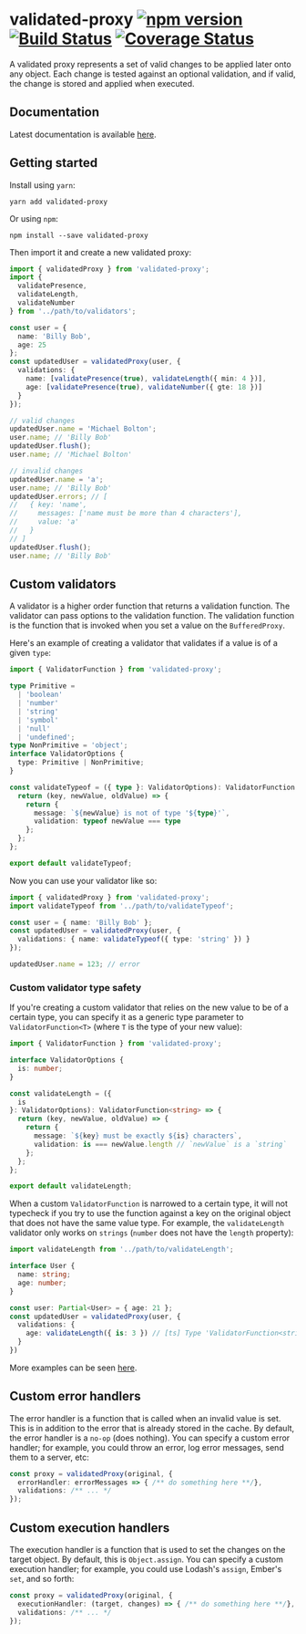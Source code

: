 # validated-proxy [![npm version](https://badge.fury.io/js/validated-proxy.svg)](https://badge.fury.io/js/validated-proxy) [![Build Status](https://travis-ci.org/poteto/validated-proxy.svg?branch=master)](https://travis-ci.org/poteto/validated-proxy) [![Coverage Status](https://coveralls.io/repos/github/poteto/validated-proxy/badge.svg?branch=master)](https://coveralls.io/github/poteto/validated-proxy?branch=master)

A validated proxy represents a set of valid changes to be applied later onto any object. Each change is tested against an optional validation, and if valid, the change is stored and applied when executed.

## Documentation

Latest documentation is available [here](https://poteto.github.io/validated-proxy/).

## Getting started

Install using `yarn`:

```
yarn add validated-proxy
```

Or using `npm`:

```
npm install --save validated-proxy
```

Then import it and create a new validated proxy:

```ts
import { validatedProxy } from 'validated-proxy';
import {
  validatePresence,
  validateLength,
  validateNumber
} from '../path/to/validators';

const user = {
  name: 'Billy Bob',
  age: 25
};
const updatedUser = validatedProxy(user, {
  validations: {
    name: [validatePresence(true), validateLength({ min: 4 })],
    age: [validatePresence(true), validateNumber({ gte: 18 })]
  }
});

// valid changes
updatedUser.name = 'Michael Bolton';
user.name; // 'Billy Bob'
updatedUser.flush();
user.name; // 'Michael Bolton'

// invalid changes
updatedUser.name = 'a';
user.name; // 'Billy Bob'
updatedUser.errors; // [
//   { key: 'name',
//     messages: ['name must be more than 4 characters'],
//     value: 'a'
//   }
// ]
updatedUser.flush();
user.name; // 'Billy Bob'
```

## Custom validators

A validator is a higher order function that returns a validation function. The validator can pass options to the validation function. The validation function is the function that is invoked when you set a value on the `BufferedProxy`.

Here's an example of creating a validator that validates if a value is of a given `type`:

```ts
import { ValidatorFunction } from 'validated-proxy';

type Primitive =
  | 'boolean'
  | 'number'
  | 'string'
  | 'symbol'
  | 'null'
  | 'undefined';
type NonPrimitive = 'object';
interface ValidatorOptions {
  type: Primitive | NonPrimitive;
}

const validateTypeof = ({ type }: ValidatorOptions): ValidatorFunction => {
  return (key, newValue, oldValue) => {
    return {
      message: `${newValue} is not of type '${type}'`,
      validation: typeof newValue === type
    };
  };
};

export default validateTypeof;
```

Now you can use your validator like so:

```ts
import { validatedProxy } from 'validated-proxy';
import validateTypeof from '../path/to/validateTypeof';

const user = { name: 'Billy Bob' };
const updatedUser = validatedProxy(user, {
  validations: { name: validateTypeof({ type: 'string' }) }
});

updatedUser.name = 123; // error
```

### Custom validator type safety

If you're creating a custom validator that relies on the new value to be of a certain type, you can specify it as a generic type parameter to `ValidatorFunction<T>` (where `T` is the type of your new value):

```ts
import { ValidatorFunction } from 'validated-proxy';

interface ValidatorOptions {
  is: number;
}

const validateLength = ({
  is
}: ValidatorOptions): ValidatorFunction<string> => {
  return (key, newValue, oldValue) => {
    return {
      message: `${key} must be exactly ${is} characters`,
      validation: is === newValue.length // `newValue` is a `string`
    };
  };
};

export default validateLength;
```

When a custom `ValidatorFunction` is narrowed to a certain type, it will not typecheck if you try to use the function against a key on the original object that does not have the same value type. For example, the `validateLength` validator only works on `strings` (`number` does not have the `length` property):

```ts
import validateLength from '../path/to/validateLength';

interface User {
  name: string;
  age: number;
}

const user: Partial<User> = { age: 21 };
const updatedUser = validatedProxy(user, {
  validations: {
    age: validateLength({ is: 3 }) // [ts] Type 'ValidatorFunction<string>' is not assignable to type 'ValidatorFunction<number> | ValidatorFunction<number>[]'.
  }
})
```

More examples can be seen [here](/test/support).

## Custom error handlers

The error handler is a function that is called when an invalid value is set. This is in addition to the error that is already stored in the cache. By default, the error handler is a `no-op` (does nothing). You can specify a custom error handler; for example, you could throw an error, log error messages, send them to a server, etc:

```ts
const proxy = validatedProxy(original, {
  errorHandler: errorMessages => { /** do something here **/},
  validations: /** ... */
});
```

## Custom execution handlers

The execution handler is a function that is used to set the changes on the target object. By default, this is `Object.assign`. You can specify a custom execution handler; for example, you could use Lodash's `assign`, Ember's `set`, and so forth:

```ts
const proxy = validatedProxy(original, {
  executionHandler: (target, changes) => { /** do something here **/},
  validations: /** ... */
});
```
